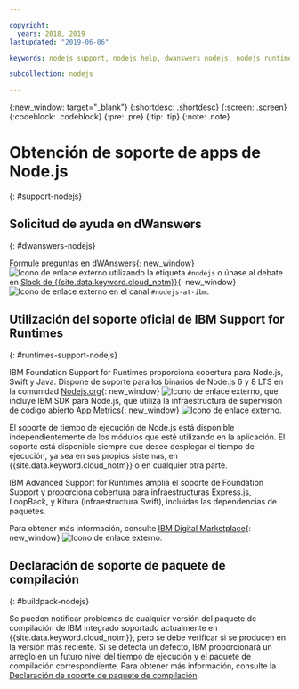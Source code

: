 ```yaml
---

copyright:
  years: 2018, 2019
lastupdated: "2019-06-06"

keywords: nodejs support, nodejs help, dwanswers nodejs, nodejs runtimes, nodejs buildpack, ibm support nodejs, foundation support nodejs, runtime support nodejs, nodejs app support

subcollection: nodejs

---
```


{:new_window: target="_blank"}
{:shortdesc: .shortdesc}
{:screen: .screen}
{:codeblock: .codeblock}
{:pre: .pre}
{:tip: .tip}
{:note: .note}

# Obtención de soporte de apps de Node.js
{: #support-nodejs}

## Solicitud de ayuda en dWanswers
{: #dwanswers-nodejs}

Formule preguntas en [dWAnswers](https://developer.ibm.com/answers/smartspace/nodejs/index.html){: new_window} ![Icono de enlace externo](../icons/launch-glyph.svg "Icono de enlace externo") utilizando la etiqueta `#nodejs` o únase al debate en [Slack de {{site.data.keyword.cloud_notm}}](https://ibm-cloud-tech.slack.com){: new_window} ![Icono de enlace externo](../icons/launch-glyph.svg "Icono de enlace externo") en el canal `#nodejs-at-ibm`.

## Utilización del soporte oficial de IBM Support for Runtimes
{: #runtimes-support-nodejs}

IBM Foundation Support for Runtimes proporciona cobertura para Node.js, Swift y Java. Dispone de soporte para los binarios de Node.js 6 y 8 LTS en la comunidad [Nodejs.org](https://nodejs.org/){: new_window} ![Icono de enlace externo](../icons/launch-glyph.svg "Icono de enlace externo"), que incluye IBM SDK para Node.js, que utiliza la infraestructura de supervisión de código abierto [App Metrics](https://developer.ibm.com/node/monitoring-post-mortem/application-metrics-node-js/){: new_window} ![Icono de enlace externo](../icons/launch-glyph.svg "Icono de enlace externo").

El soporte de tiempo de ejecución de Node.js está disponible independientemente de los módulos que esté utilizando en la aplicación. El soporte está disponible siempre que desee desplegar el tiempo de ejecución, ya sea en sus propios sistemas, en {{site.data.keyword.cloud_notm}} o en cualquier otra parte.

IBM Advanced Support for Runtimes amplía el soporte de Foundation Support y proporciona cobertura para infraestructuras Express.js, LoopBack, y Kitura (infraestructura Swift), incluidas las dependencias de paquetes.

Para obtener más información, consulte [IBM Digital Marketplace](https://www.ibm.com/cloud/support-for-runtimes){: new_window} ![Icono de enlace externo](../icons/launch-glyph.svg "Icono de enlace externo").

## Declaración de soporte de paquete de compilación
{: #buildpack-nodejs}

Se pueden notificar problemas de cualquier versión del paquete de compilación de IBM integrado soportado actualmente en {{site.data.keyword.cloud_notm}}, pero se debe verificar si se producen en la versión más reciente. Si se detecta un defecto, IBM proporcionará un arreglo en un futuro nivel del tiempo de ejecución y el paquete de compilación correspondiente. Para obtener más información, consulte la [Declaración de soporte de paquete de compilación](/docs/runtimes-common?topic=runtimes-common-buildpack_support_statement).
